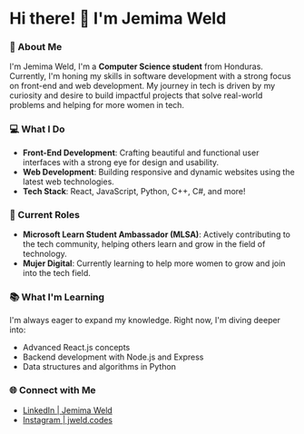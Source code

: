 # Hi there! 👋 I'm Jemima Weld

### 🌟 About Me

I'm Jemima Weld, I'm a **Computer Science student** from Honduras. Currently, I'm honing my skills in software development with a strong focus on front-end and web development. 
My journey in tech is driven by my curiosity and desire to build impactful projects that solve real-world problems and helping for more women in tech.

### 💻 What I Do

- **Front-End Development**: Crafting beautiful and functional user interfaces with a strong eye for design and usability.
- **Web Development**: Building responsive and dynamic websites using the latest web technologies.
- **Tech Stack**: React, JavaScript, Python, C++, C#, and more!

### 🚀 Current Roles

- **Microsoft Learn Student Ambassador (MLSA)**: Actively contributing to the tech community, helping others learn and grow in the field of technology.
- **Mujer Digital**: Currently learning to help more women to grow and join into the tech field.

### 📚 What I'm Learning

I'm always eager to expand my knowledge. Right now, I'm diving deeper into:

- Advanced React.js concepts
- Backend development with Node.js and Express
- Data structures and algorithms in Python

### 🌐 Connect with Me

- [LinkedIn | Jemima Weld](https://www.linkedin.com/in/jemima-weld-134502188/)
- [Instagram | jweld.codes ](https://www.instagram.com/jweld.codes/?hl=es-la)
